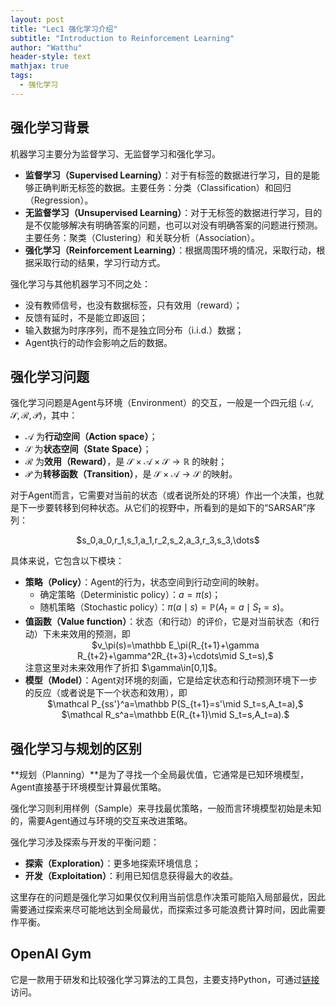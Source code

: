 ```yaml
---
layout: post
title: "Lec1 强化学习介绍"
subtitle: "Introduction to Reinforcement Learning"
author: "Watthu"
header-style: text
mathjax: true
tags:
  - 强化学习
---
```


## 强化学习背景

机器学习主要分为监督学习、无监督学习和强化学习。

- **监督学习（Supervised Learning）**：对于有标签的数据进行学习，目的是能够正确判断无标签的数据。主要任务：分类（Classification）和回归（Regression）。
- **无监督学习（Unsupervised Learning）**：对于无标签的数据进行学习，目的是不仅能够解决有明确答案的问题，也可以对没有明确答案的问题进行预测。主要任务：聚类（Clustering）和关联分析（Association）。
- **强化学习（Reinforcement Learning）**：根据周围环境的情况，采取行动，根据采取行动的结果，学习行动方式。

强化学习与其他机器学习不同之处：

- 没有教师信号，也没有数据标签，只有效用（reward）；
- 反馈有延时，不是能立即返回；
- 输入数据为时序序列，而不是独立同分布（i.i.d.）数据；
- Agent执行的动作会影响之后的数据。

## 强化学习问题

强化学习问题是Agent与环境（Environment）的交互，一般是一个四元组 $\langle\mathcal A,\mathcal S,\mathcal R,\mathcal P\rangle$，其中：

- $\mathcal A$ 为**行动空间（Action space）**；
- $\mathcal S$ 为**状态空间（State Space）**；
- $\mathcal R$ 为**效用（Reward）**，是 $\mathcal S\times\mathcal A\times\mathcal S\rightarrow\mathbb R$ 的映射；
- $\mathcal P$ 为**转移函数（Transition）**，是 $\mathcal S\times\mathcal A\rightarrow\mathcal S$ 的映射。

对于Agent而言，它需要对当前的状态（或者说所处的环境）作出一个决策，也就是下一步要转移到何种状态。从它们的视野中，所看到的是如下的“SARSAR”序列：
<center>
$s_0,a_0,r_1,s_1,a_1,r_2,s_2,a_3,r_3,s_3,\dots$
</center>

具体来说，它包含以下模块：

- **策略（Policy）**：Agent的行为，状态空间到行动空间的映射。
    - 确定策略（Deterministic policy）：$a=\pi(s)$；
    - 随机策略（Stochastic policy）：$\pi(a\mid s)=\mathbb P(A_t=a\mid S_t=s)$。
- **值函数（Value function）**：状态（和行动）的评价，它是对当前状态（和行动）下未来效用的预测，即
    <center>
    $v_\pi(s)=\mathbb E_\pi(R_{t+1}+\gamma R_{t+2}+\gamma^2R_{t+3}+\cdots\mid S_t=s),$
    </center>
    注意这里对未来效用作了折扣 $\gamma\in[0,1]$。
- **模型（Model）**：Agent对环境的刻画，它是给定状态和行动预测环境下一步的反应（或者说是下一个状态和效用），即
    <center>
    $\mathcal P_{ss'}^a=\mathbb P(S_{t+1}=s'\mid S_t=s,A_t=a),$
    </center>
    <center>
    $\mathcal R_s^a=\mathbb E(R_{t+1}\mid S_t=s,A_t=a).$
    </center>

## 强化学习与规划的区别

**规划（Planning）**是为了寻找一个全局最优值，它通常是已知环境模型，Agent直接基于环境模型计算最优策略。

强化学习则利用样例（Sample）来寻找最优策略，一般而言环境模型初始是未知的，需要Agent通过与环境的交互来改进策略。

强化学习涉及探索与开发的平衡问题：

- **探索（Exploration）**：更多地探索环境信息；
- **开发（Exploitation）**：利用已知信息获得最大的收益。

这里存在的问题是强化学习如果仅仅利用当前信息作决策可能陷入局部最优，因此需要通过探索来尽可能地达到全局最优，而探索过多可能浪费计算时间，因此需要作平衡。

## OpenAI Gym

它是一款用于研发和比较强化学习算法的工具包，主要支持Python，可通过[链接](https://gym.openai.com/)访问。